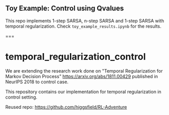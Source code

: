 ## Toy Example: Control using Qvalues

This repo implements 1-step SARSA, n-step SARSA and 1-step SARSA with temporal regularization. Check `toy_example_results.ipynb` for the results.

===

# temporal_regularization_control



We are extending the research work done on "Temporal Regularization for Markov Decision Process" https://arxiv.org/abs/1811.00429 published in NeurIPS 2018 to control case. <br/>

This repository contains our implementation for temporal regularization in control setting.


Reused repo: https://github.com/higgsfield/RL-Adventure